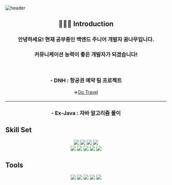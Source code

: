 ![header](https://capsule-render.vercel.app/api?type=waving&color=auto&height=200&section=header&text=Nara%20Github!&fontSize=90&fontColor=)
<div align=center>
<h2>👩🏻‍💻 Introduction</h2>
<h3>안녕하세요! 현재 공부중인 백엔드 주니어 개발자 꿈나무입니다.</h3>
<h3>커뮤니케이션 능력이 좋은 개발자가 되겠습니다!</h3><br>
<h3>- DNH : 항공권 예약 팀 프로젝트</h3>
<g-emoji class="g-emoji" alias="airplane" fallback-src="https://github.githubassets.com/images/icons/emoji/unicode/2708.png">✈️</g-emoji><a href="https://github.com/nara316/TNH">Go Travel</a>
 <hr>
<h3>- Ex-Java : 자바 알고리즘 풀이</h3>
</div>

<h2>Skill Set</h2>
<div align=center> 
  <img src="https://img.shields.io/badge/java-007396?style=for-the-badge&logo=java&logoColor=white"> 
    <img src="https://img.shields.io/badge/spring boot-6DB33F?style=for-the-badge&logo=springboot&logoColor=white">
    <img src="https://img.shields.io/badge/mysql-4479A1?style=for-the-badge&logo=mysql&logoColor=white"> 
  <img src="https://img.shields.io/badge/mybatis-2E51A2?style=for-the-badge&logo=&logoColor=white"><br>
  
  <img src="https://img.shields.io/badge/html5-E34F26?style=for-the-badge&logo=html5&logoColor=white"> 
  <img src="https://img.shields.io/badge/css-1572B6?style=for-the-badge&logo=css3&logoColor=white"> 
  <img src="https://img.shields.io/badge/javascript-F7DF1E?style=for-the-badge&logo=javascript&logoColor=black"> 
  <img src="https://img.shields.io/badge/jquery-0769AD?style=for-the-badge&logo=jquery&logoColor=white">
  <img src="https://img.shields.io/badge/Thymeleaf-005F0F?style=for-the-badge&logo=Thymeleaf&logoColor=white">
  
</div>
<h2>Tools</h2>
<div align=center> 
 <img src="https://img.shields.io/badge/IntelliJ IDEA-000000?style=for-the-badge&logo=IntelliJIDEA&logoColor=white">
  <img src="https://img.shields.io/badge/Visual Studio Code-007ACC?style=for-the-badge&logo=Visual Studio Code&logoColor=white">
  <img src="https://img.shields.io/badge/MYSQL WORKBENCH-4479A1?style=for-the-badge&logo=mysql&logoColor=white"> 
  <img src="https://img.shields.io/badge/github-181717?style=for-the-badge&logo=github&logoColor=white">
  <img src="https://img.shields.io/badge/git-F05032?style=for-the-badge&logo=git&logoColor=white">
   </div>

<!--img src="https://github-readme-stats.vercel.app/api/top-langs/?username=nara316&layout=compact"-->
